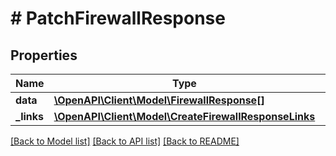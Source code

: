 # # PatchFirewallResponse

## Properties

Name | Type | Description | Notes
------------ | ------------- | ------------- | -------------
**data** | [**\OpenAPI\Client\Model\FirewallResponse[]**](FirewallResponse.md) |  |
**_links** | [**\OpenAPI\Client\Model\CreateFirewallResponseLinks**](CreateFirewallResponseLinks.md) |  |

[[Back to Model list]](../../README.md#models) [[Back to API list]](../../README.md#endpoints) [[Back to README]](../../README.md)
